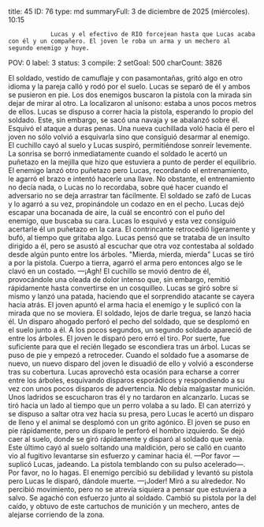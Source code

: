 title:          45
ID:             76
type:           md
summaryFull:    3 de diciembre de 2025 (miércoles). 10:15
                
                Lucas y el efectivo de RIO forcejean hasta que Lucas acaba con él y un compañero. El joven le roba un arma y un mechero al segundo enemigo y huye.
POV:            0
label:          3
status:         3
compile:        2
setGoal:        500
charCount:      3826


El soldado, vestido de camuflaje y con pasamontañas, gritó algo en otro idioma y la pareja calló y rodó por el suelo. Lucas se separó de él y ambos se pusieron en pie.
Los dos enemigos buscaron la pistola con la mirada sin dejar de mirar al otro. La localizaron al unísono: estaba a unos pocos metros de ellos.
Lucas se dispuso a correr hacia la pistola, esperando lo propio del soldado. Este, sin embargo, se sacó una navaja y se abalanzó sobre él.
Esquivó el ataque a duras penas. Una nueva cuchillada voló hacia él pero el joven no sólo volvió a esquivarla sino que consiguió desarmar al enemigo.
El cuchillo cayó al suelo y Lucas suspiró, permitiéndose sonreír levemente. La sonrisa se borró inmediatamente cuando el soldado le acertó un puñetazo en la mejilla que hizo que estuviera a punto de perder el equilibrio.
El enemigo lanzó otro puñetazo pero Lucas, recordando el entrenamiento, le agarró el brazo e intentó hacerle una llave. No obstante, el entrenamiento no decía nada, o Lucas no lo recordaba, sobre qué hacer cuando el adversario no se deja arrastrar tan fácilmente.
El soldado se zafó de Lucas y lo agarró a su vez, propinándole un codazo en en el pecho. Lucas dejó escapar una bocanada de aire, la cuál se encontró con el puño del enemigo, que buscaba su cara. Lucas lo esquivó y esta vez consiguió acertarle él un puñetazo en la cara.
El contrincante retrocedió ligeramente y bufó, al tiempo que gritaba algo. Lucas pensó que se trataba de un insulto dirigido a él, pero se asustó al escuchar que otra voz contestaba al soldado desde algún punto entre los árboles.
"Mierda, mierda, mierda"
Lucas se tiró a por la pistola. Cuerpo a tierra, agarró el arma pero entonces algo se le clavó en un costado.
—¡Agh!
El cuchillo se movió dentro de él, provocándole una oleada de dolor intenso que, sin embargo, remitió rápidamente hasta convertirse en un cosquilleo.
Lucas se giró sobre si mismo y lanzó una patada, haciendo que el sorprendido atacante se cayera hacia atrás. El joven apuntó el arma hacia el enemigo y le suplicó con la mirada que no se moviera. El soldado, lejos de darle tregua, se lanzó hacia él.
Un disparo ahogado perforó el pecho del soldado, que se desplomó en el suelo junto a él.
A los pocos segundos, un segundo soldado apareció de entre los árboles. El joven le disparó pero erró el tiro. Por suerte, fue suficiente para que el recién llegado se escondiera tras un árbol.
Lucas se puso de pie y empezó a retroceder. Cuando el soldado fue a asomarse de nuevo, un nuevo disparo del joven le disuadió de ello y volvió a esconderse tras su cobertura. Lucas aprovechó esta ocasión para echarse a correr entre los árboles, esquivando disparos esporádicos y respondiendo a su vez con unos pocos disparos de advertencia. No debía malgastar munición.
Unos ladridos se escucharon tras él y no tardaron en alcanzarlo. Lucas se tiró hacia un lado al tiempo que un perro volaba a su lado. El can aterrizó y se dispuso a saltar otra vez hacia su presa, pero Lucas le acertó un disparo de lleno y el animal se desplomó con un grito agónico.
El joven se puso en pie rápidamente, pero un disparo le perforó el hombro izquierdo. Se dejó caer al suelo, donde se giró rápidamente y disparó al soldado que venía. Este último cayó al suelo soltando una maldición, pero se calló en cuanto vio al fugitivo levantarse sin esfuerzo y caminar hacia él.
—Por favor —suplicó Lucas, jadeando. La pistola temblando con su pulso acelerado—. Por favor, no lo hagas.
El enemigo percibió su debilidad y levantó su pistola pero Lucas le disparó, dándole muerte.
—¡Joder!
Miró a su alrededor. No percibió movimiento, pero no se atrevía siquiera a pensar que estuviera a salvo.
Se agachó con esfuerzo junto al soldado. Cambió su pistola por la del caído, y obtuvo de este cartuchos de munición y un mechero, antes de alejarse corriendo de la zona.